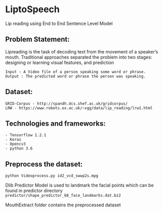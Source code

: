 # LiptoSpeech
Lip reading using End to End Sentence Level Model

## Problem Statement:

Lipreading is the task of decoding text from the movement of a speaker’s mouth.
Traditional approaches separated the problem into two stages: designing or learning visual features, and prediction

    Input : A Video file of a person speaking some word or phrase.
    Output : The predicted word or phrase the person was speaking.

## Dataset:
    GRID-Corpus - http://spandh.dcs.shef.ac.uk/gridcorpus/
    LRW - https://www.robots.ox.ac.uk/~vgg/data/lip_reading/lrw1.html

## Technologies and frameworks:
    - Tensorflow 1.2.1
    - Keras
    - Opencv3
    - python 3.6

## Preprocess the dataset:
    python Videoprocess.py id2_vcd_swwp2s.mpg
    
Dlib Predictor Model is used to landmark the facial points which can be found in predictor directory
``predictor/shape_predictor_68_face_landmarks.dat.bz2``

MouthExtract folder contains the preprocessed dataset
